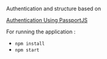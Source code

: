 Authentication and structure based on 

[Authentication Using PassportJS](http://danialk.github.io/blog/2013/02/23/authentication-using-passportjs/)

For running the application :
* `npm install`
* `npm start`
